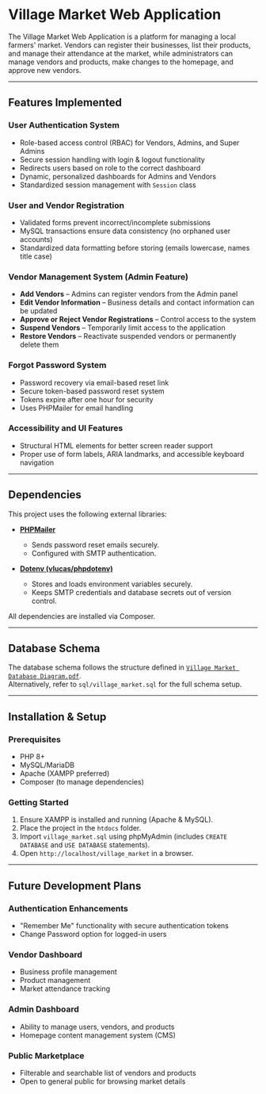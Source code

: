 # Village Market Web Application

The Village Market Web Application is a platform for managing a local farmers' market. Vendors can register their businesses, list their products, and manage their attendance at the market, while administrators can manage vendors and products, make changes to the homepage, and approve new vendors.

---

## Features Implemented

### User Authentication System

- Role-based access control (RBAC) for Vendors, Admins, and Super Admins
- Secure session handling with login & logout functionality
- Redirects users based on role to the correct dashboard
- Dynamic, personalized dashboards for Admins and Vendors
- Standardized session management with `Session` class

### User and Vendor Registration

- Validated forms prevent incorrect/incomplete submissions
- MySQL transactions ensure data consistency (no orphaned user accounts)
- Standardized data formatting before storing (emails lowercase, names title case)

### Vendor Management System (Admin Feature)

- **Add Vendors** – Admins can register vendors from the Admin panel
- **Edit Vendor Information** – Business details and contact information can be updated
- **Approve or Reject Vendor Registrations** – Control access to the system
- **Suspend Vendors** – Temporarily limit access to the application
- **Restore Vendors** – Reactivate suspended vendors or permanently delete them

### Forgot Password System

- Password recovery via email-based reset link
- Secure token-based password reset system
- Tokens expire after one hour for security
- Uses PHPMailer for email handling

### Accessibility and UI Features

- Structural HTML elements for better screen reader support
- Proper use of form labels, ARIA landmarks, and accessible keyboard navigation

---

## Dependencies

This project uses the following external libraries:

- **[PHPMailer](https://github.com/PHPMailer/PHPMailer)**

  - Sends password reset emails securely.
  - Configured with SMTP authentication.

- **[Dotenv (vlucas/phpdotenv)](https://github.com/vlucas/phpdotenv)**
  - Stores and loads environment variables securely.
  - Keeps SMTP credentials and database secrets out of version control.

All dependencies are installed via Composer.

---

## Database Schema

The database schema follows the structure defined in [`Village Market Database Diagram.pdf`](./Village%20Market%20Database%20Diagram.pdf).  
Alternatively, refer to `sql/village_market.sql` for the full schema setup.

---

## Installation & Setup

### Prerequisites

- PHP 8+
- MySQL/MariaDB
- Apache (XAMPP preferred)
- Composer (to manage dependencies)

### Getting Started

1. Ensure XAMPP is installed and running (Apache & MySQL).
2. Place the project in the `htdocs` folder.
3. Import `village_market.sql` using phpMyAdmin (includes `CREATE DATABASE` and `USE DATABASE` statements).
4. Open `http://localhost/village_market` in a browser.

---

## Future Development Plans

### Authentication Enhancements

- "Remember Me" functionality with secure authentication tokens
- Change Password option for logged-in users

### Vendor Dashboard

- Business profile management
- Product management
- Market attendance tracking

### Admin Dashboard

- Ability to manage users, vendors, and products
- Homepage content management system (CMS)

### Public Marketplace

- Filterable and searchable list of vendors and products
- Open to general public for browsing market details
